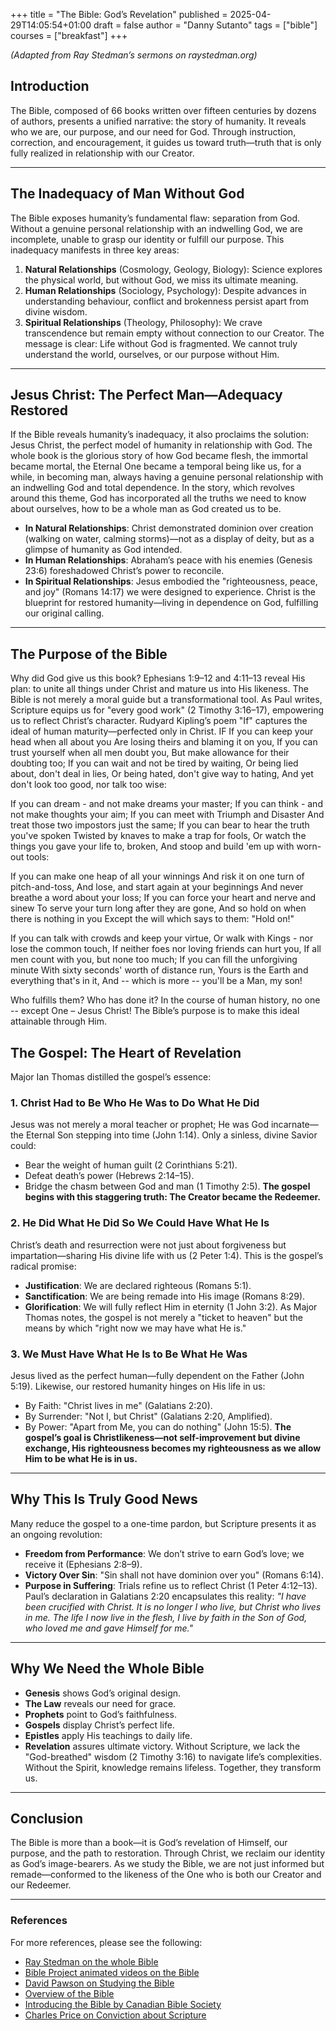 +++
title = "The Bible: God’s Revelation"
published = 2025-04-29T14:05:54+01:00
draft = false
author = "Danny Sutanto"
tags = ["bible"]
courses = ["breakfast"]
+++

*(Adapted from Ray Stedman’s sermons on raystedman.org)*

## Introduction
The Bible, composed of 66 books written over fifteen centuries by dozens of authors, presents a unified narrative: the story of humanity. It reveals who we are, our purpose, and our need for God. Through instruction, correction, and encouragement, it guides us toward truth—truth that is only fully realized in relationship with our Creator.

---
## The Inadequacy of Man Without God
The Bible exposes humanity’s fundamental flaw: separation from God. Without a genuine personal relationship with an indwelling God, we are incomplete, unable to grasp our identity or fulfill our purpose. This inadequacy manifests in three key areas:
1. **Natural Relationships** (Cosmology, Geology, Biology): Science explores the physical world, but without God, we miss its ultimate meaning.
2. **Human Relationships** (Sociology, Psychology): Despite advances in understanding behaviour, conflict and brokenness persist apart from divine wisdom.
3. **Spiritual Relationships** (Theology, Philosophy): We crave transcendence but remain empty without connection to our Creator.
The message is clear: Life without God is fragmented. We cannot truly understand the world, ourselves, or our purpose without Him.

---

## Jesus Christ: The Perfect Man—Adequacy Restored
If the Bible reveals humanity’s inadequacy, it also proclaims the solution: Jesus Christ, the perfect model of humanity in relationship with God. The whole book is the glorious story of how God became flesh, the immortal became mortal, the Eternal One became a temporal being like us, for a while, in becoming man, always having a genuine personal relationship with an indwelling God and total dependence. In the story, which revolves around this theme, God has incorporated all the truths we need to know about ourselves, how to be a whole man as God created us to be.
- **In Natural Relationships**: Christ demonstrated dominion over creation (walking on water, calming storms)—not as a display of deity, but as a glimpse of humanity as God intended.
- **In Human Relationships**: Abraham’s peace with his enemies (Genesis 23:6) foreshadowed Christ’s power to reconcile.
- **In Spiritual Relationships**: Jesus embodied the "righteousness, peace, and joy" (Romans 14:17) we were designed to experience.
Christ is the blueprint for restored humanity—living in dependence on God, fulfilling our original calling.

---

## The Purpose of the Bible
Why did God give us this book? Ephesians 1:9–12 and 4:11–13 reveal His plan: to unite all things under Christ and mature us into His likeness. The Bible is not merely a moral guide but a transformational tool. As Paul writes, Scripture equips us for "every good work" (2 Timothy 3:16–17), empowering us to reflect Christ’s character.
Rudyard Kipling’s poem "If" captures the ideal of human maturity—perfected only in Christ. 
IF
If you can keep your head when all about you
Are losing theirs and blaming it on you,
If you can trust yourself when all men doubt you,
But make allowance for their doubting too;
If you can wait and not be tired by waiting,
Or being lied about, don't deal in lies,
Or being hated, don't give way to hating,
And yet don't look too good, nor talk too wise:

If you can dream - and not make dreams your master;
If you can think - and not make thoughts your aim;
If you can meet with Triumph and Disaster
And treat those two impostors just the same;
If you can bear to hear the truth you've spoken
Twisted by knaves to make a trap for fools,
Or watch the things you gave your life to, broken,
And stoop and build 'em up with worn-out tools:

If you can make one heap of all your winnings
And risk it on one turn of pitch-and-toss,
And lose, and start again at your beginnings
And never breathe a word about your loss;
If you can force your heart and nerve and sinew
To serve your turn long after they are gone,
And so hold on when there is nothing in you
Except the will which says to them: "Hold on!"

If you can talk with crowds and keep your virtue,
Or walk with Kings - nor lose the common touch,
If neither foes nor loving friends can hurt you,
If all men count with you, but none too much;
If you can fill the unforgiving minute
With sixty seconds' worth of distance run,
Yours is the Earth and everything that's in it,
And -- which is more -- you'll be a Man, my son!

Who fulfills them? Who has done it? In the course of human history, no one -- except One – Jesus Christ!  The Bible’s purpose is to make this ideal attainable through Him.

## The Gospel: The Heart of Revelation
Major Ian Thomas distilled the gospel’s essence:
### 1. Christ Had to Be Who He Was to Do What He Did
Jesus was not merely a moral teacher or prophet; He was God incarnate—the Eternal Son stepping into time (John 1:14). Only a sinless, divine Savior could:
- Bear the weight of human guilt (2 Corinthians 5:21).
- Defeat death’s power (Hebrews 2:14–15).
- Bridge the chasm between God and man (1 Timothy 2:5).
**The gospel begins with this staggering truth: The Creator became the Redeemer.**
### 2. He Did What He Did So We Could Have What He Is
Christ’s death and resurrection were not just about forgiveness but impartation—sharing His divine life with us (2 Peter 1:4). This is the gospel’s radical promise:
- **Justification**: We are declared righteous (Romans 5:1).
- **Sanctification**: We are being remade into His image (Romans 8:29).
- **Glorification**: We will fully reflect Him in eternity (1 John 3:2).
As Major Thomas notes, the gospel is not merely a "ticket to heaven" but the means by which "right now we may have what He is."
### 3. We Must Have What He Is to Be What He Was
Jesus lived as the perfect human—fully dependent on the Father (John 5:19). Likewise, our restored humanity hinges on His life in us:
- By Faith: "Christ lives in me" (Galatians 2:20).
- By Surrender: "Not I, but Christ" (Galatians 2:20, Amplified).
- By Power: "Apart from Me, you can do nothing" (John 15:5).
**The gospel’s goal is Christlikeness—not self-improvement but divine exchange, His righteousness becomes my righteousness as we allow Him to be what He is in us.**

---

## Why This Is Truly Good News
Many reduce the gospel to a one-time pardon, but Scripture presents it as an ongoing revolution:
- **Freedom from Performance**: We don’t strive to earn God’s love; we receive it (Ephesians 2:8–9).
- **Victory Over Sin**: "Sin shall not have dominion over you" (Romans 6:14).
- **Purpose in Suffering**: Trials refine us to reflect Christ (1 Peter 4:12–13).
Paul’s declaration in Galatians 2:20 encapsulates this reality:
*"I have been crucified with Christ. It is no longer I who live, but Christ who lives in me. The life I now live in the flesh, I live by faith in the Son of God, who loved me and gave Himself for me."*

---

## Why We Need the Whole Bible
- **Genesis** shows God’s original design.
- **The Law** reveals our need for grace.
- **Prophets** point to God’s faithfulness.
- **Gospels** display Christ’s perfect life.
- **Epistles** apply His teachings to daily life.
- **Revelation** assures ultimate victory.
Without Scripture, we lack the "God-breathed" wisdom (2 Timothy 3:16) to navigate life’s complexities. Without the Spirit, knowledge remains lifeless. Together, they transform us.

--- 

## Conclusion
The Bible is more than a book—it is God’s revelation of Himself, our purpose, and the path to restoration. Through Christ, we reclaim our identity as God’s image-bearers. As we study the Bible, we are not just informed but remade—conformed to the likeness of the One who is both our Creator and our Redeemer.

---

### References
For more references, please see the following:
- [Ray Stedman on the whole Bible](https://www.raystedman.org/bible-overview/panorama/the-goal-of-revelation)
- [Bible Project animated videos on the Bible](https://www.youtube.com/watch?v=plSNIwhAn5o&list=PLH0Szn1yYNedn4FbBMMtOlGN-BPLQ54IH)
- [David Pawson on Studying the Bible](https://www.youtube.com/watch?v=FX-mUmd_P4w&t=3771s)
- [Overview of the Bible](https://www.youtube.com/watch?v=Ne_uxf61zOE)
- [Introducing the Bible by Canadian Bible Society](https://www.youtube.com/watch?v=VepTkJqC0l0)
- [Charles Price on Conviction about Scripture](https://www.youtube.com/watch?v=3tr1BURJ8iE&list=PLqx0j8YWUyPMwPVty33DQV3VSz22Fa9JU&index=96)